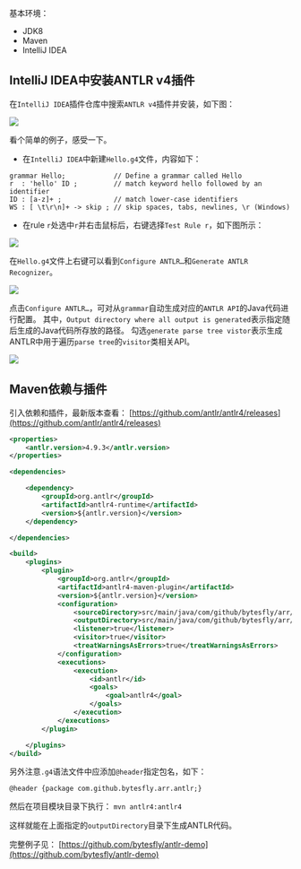 
基本环境：
- JDK8
- Maven
- IntelliJ IDEA


## IntelliJ IDEA中安装ANTLR v4插件

在`IntelliJ IDEA`插件仓库中搜索`ANTLR v4`插件并安装，如下图：

![](https://img2020.cnblogs.com/blog/1546632/202111/1546632-20211123143729694-255038647.png)

看个简单的例子，感受一下。

- 在`IntelliJ IDEA`中新建`Hello.g4`文件，内容如下：

```text
grammar Hello;            // Define a grammar called Hello
r  : 'hello' ID ;         // match keyword hello followed by an identifier
ID : [a-z]+ ;             // match lower-case identifiers
WS : [ \t\r\n]+ -> skip ; // skip spaces, tabs, newlines, \r (Windows)
```

- 在rule `r`处选中`r`并右击鼠标后，右键选择`Test Rule r`，如下图所示：

![](https://img2020.cnblogs.com/blog/1546632/202111/1546632-20211123145105347-1142571353.png)


在`Hello.g4`文件上右键可以看到`Configure ANTLR…`和`Generate ANTLR Recognizer`。

![](https://img2020.cnblogs.com/blog/1546632/202111/1546632-20211123145720452-1438681234.png)

点击`Configure ANTLR…`，可对从`grammar`自动生成对应的`ANTLR API`的Java代码进行配置。 其中，`Output directory where all output is generated`表示指定随后生成的Java代码所存放的路径。 勾选`generate parse tree vistor`表示生成ANTLR中用于遍历`parse tree`的`visitor`类相关API。

![](https://img2020.cnblogs.com/blog/1546632/202111/1546632-20211123150151696-739274509.png)


## Maven依赖与插件

引入依赖和插件，最新版本查看： [https://github.com/antlr/antlr4/releases](https://github.com/antlr/antlr4/releases)

```xml
<properties>
    <antlr.version>4.9.3</antlr.version>
</properties>

<dependencies>

    <dependency>
        <groupId>org.antlr</groupId>
        <artifactId>antlr4-runtime</artifactId>
        <version>${antlr.version}</version>
    </dependency>

</dependencies>

<build>
    <plugins>
        <plugin>
            <groupId>org.antlr</groupId>
            <artifactId>antlr4-maven-plugin</artifactId>
            <version>${antlr.version}</version>
            <configuration>
                <sourceDirectory>src/main/java/com/github/bytesfly/arr/antlr</sourceDirectory>
                <outputDirectory>src/main/java/com/github/bytesfly/arr/antlr</outputDirectory>
                <listener>true</listener>
                <visitor>true</visitor>
                <treatWarningsAsErrors>true</treatWarningsAsErrors>
            </configuration>
            <executions>
                <execution>
                    <id>antlr</id>
                    <goals>
                        <goal>antlr4</goal>
                    </goals>
                </execution>
            </executions>
        </plugin>

    </plugins>
</build>
```

另外注意`.g4`语法文件中应添加`@header`指定包名，如下：
```text
@header {package com.github.bytesfly.arr.antlr;}
```

然后在项目模块目录下执行： `mvn antlr4:antlr4`

这样就能在上面指定的`outputDirectory`目录下生成ANTLR代码。

完整例子见： [https://github.com/bytesfly/antlr-demo](https://github.com/bytesfly/antlr-demo)

